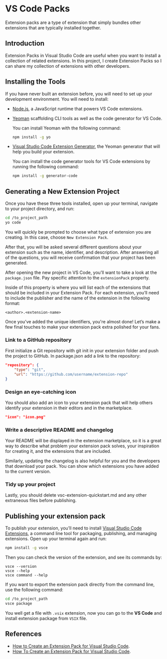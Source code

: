 # VS Code Packs

Extension packs are a type of extension that simply bundles other extensions that are typically installed together.

## Introduction

Extension Packs in Visual Studio Code are useful when you want to install a collection of related extensions. In this project, I create Extension Packs so I can share my collection of extensions with other developers.

## Installing the Tools

If you have never built an extension before, you will need to set up your development environment. You will need to install:

- [Node.js](https://nodejs.org/en/), a JavaScript runtime that powers VS Code extensions.

- [Yeoman](https://yeoman.io/) scaffolding CLI tools as well as the code generator for VS Code.

    You can install Yeoman with the following command:

    ```bash
    npm install -g yo
    ```

- [Visual Studio Code Extension Generator](https://github.com/Microsoft/vscode-generator-code), the Yeoman generator that will help you build your extension.

    You can install the code generator tools for VS Code extensions by running the following command:

    ```bash
    npm install -g generator-code
    ```

## Generating a New Extension Project

Once you have these three tools installed, open up your terminal, navigate to your project directory, and run:

```bash
cd /to_project_path
yo code
```

You will quickly be prompted to choose what type of extension you are creating. In this case, choose `New Extension Pack`.

After that, you will be asked several different questions about your extension such as the name, identifier, and description. After answering all of the questions, you will receive confirmation that your project has been generated.

After opening the new project in VS Code, you’ll want to take a look at the `package.json` file. Pay specific attention to the `extensionPack` property.

Inside of this property is where you will list each of the extensions that should be included in your Extension Pack. For each extension, you’ll need to include the publisher and the name of the extension in the following format:

```text
<author>.<extension-name>
```

Once you’ve added the unique identifiers, you're almost done! Let’s make a few final touches to make your extension pack extra polished for your fans.

### Link to a GitHub repository

First initialize a Git repository with git init in your extension folder and push the project to GitHub. In package.json add a link to the repository:

```json
"repository": {
    "type": "git",
    "url": "https://github.com/username/extension-repo"
}
```

### Design an eye-catching icon

You should also add an icon to your extension pack that will help others identify your extension in their editors and in the marketplace.

```json
"icon": "icon.png"
```

### Write a descriptive README and changelog

Your README will be displayed in the extension marketplace, so it is a great way to describe what problem your extension pack solves, your inspiration for creating it, and the extensions that are included.

Similarly, updating the changelog is also helpful for you and the developers that download your pack. You can show which extensions you have added to the current version.

### Tidy up your project

Lastly, you should delete vsc-extension-quickstart.md and any other extraneous files before publishing.

## Publishing your extension pack

To publish your extension, you’ll need to install [Visual Studio Code Extensions](https://github.com/Microsoft/vscode-vsce), a command line tool for packaging, publishing, and managing extensions. Open up your terminal again and run:

```bash
npm install -g vsce
```

Then you can check the version of the extension, and see its commands by:

```bask
vsce --version
vsce --help
vsce command --help
```

If you want to export the extension pack directly from the command line, use the following command:

```bash
cd /to_project_path
vsce package
```

You well get a file with `.vsix` extension, now you can go to the **VS Code** and install extension package from `VSIX` file.

## References

- [How to Create an Extension Pack for Visual Studio Code](https://www.software.com/src/how-to-create-an-extension-pack-for-visual-studio-code).
- [How To Create an Extension Pack for Visual Studio Code](https://www.digitalocean.com/community/tutorials/how-to-create-an-extension-pack-for-visual-studio-code).

